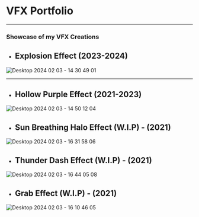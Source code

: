 # VFX Portfolio
 -------------------------------
 ### Showcase of my VFX Creations


- ## Explosion Effect (2023-2024)


 ![Desktop 2024 02 03 - 14 30 49 01](https://github.com/Wigaloo/VFX-Portfolio/assets/147951408/ec33b7d4-3c66-4799-a09c-f0fd4d7468db)

------------------------------------------------------------

- ##  Hollow Purple Effect (2021-2023)


![Desktop 2024 02 03 - 14 50 12 04](https://github.com/Wigaloo/VFX-Portfolio/assets/147951408/3d18d6c2-3904-49fd-ab0f-c8d6e1fe0bc9)


- ##  Sun Breathing Halo Effect (W.I.P) - (2021)


![Desktop 2024 02 03 - 16 31 58 06](https://github.com/Wigaloo/VFX-Portfolio/assets/147951408/107f62ac-06bc-44c8-b081-af4604ce0679)




- ##  Thunder Dash Effect (W.I.P) - (2021)

![Desktop 2024 02 03 - 16 44 05 08](https://github.com/Wigaloo/VFX-Portfolio/assets/147951408/f3839fd5-fa79-4833-ab14-2715ae0ef82c)




- ##  Grab Effect (W.I.P) - (2021)

![Desktop 2024 02 03 - 16 10 46 05](https://github.com/Wigaloo/VFX-Portfolio/assets/147951408/ef7d83a0-a9c7-41fb-ae64-f31287370b5b)





